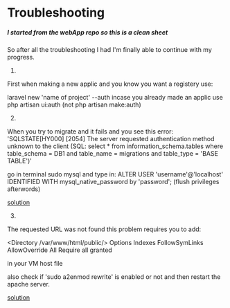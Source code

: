 # Troubleshooting
##### I started from the webApp repo so this is a clean sheet

So after all the troubleshooting I had I'm finally able to continue with my progress.

1)
First when making a new applic and you know you want a registery use:

laravel new 'name of project' --auth incase you already made an applic
use php artisan ui:auth (not php artisan make:auth)

2) 
When you try to migrate and it fails and you see this error: 'SQLSTATE[HY000] [2054] The server requested authentication method unknown to the client (SQL: select * from information_schema.tables where table_schema = DB1 and table_name = migrations and table_type = 'BASE TABLE')'

go in terminal sudo mysql and type in: ALTER USER 'username'@'localhost' IDENTIFIED WITH mysql_native_password by 'password';
(flush privileges afterwords)

[solution](https://github.com/laradock/laradock/issues/1668)


3)
The requested URL was not found
this problem requires you to add: 

<Directory /var/www/html/public/>
    Options Indexes FollowSymLinks
    AllowOverride All
    Require all granted
</Directory>

in your VM host file

also check if 'sudo a2enmod rewrite' is enabled or not
and then restart the apache server.

[solution](https://stackoverflow.com/questions/28242495/laravel-the-requested-url-was-not-found-on-this-server)
